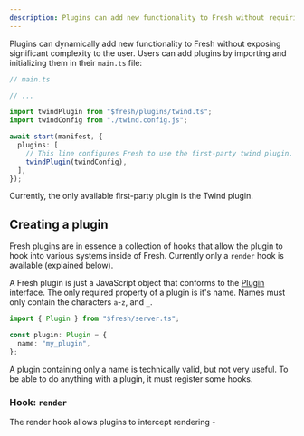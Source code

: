 ```yaml
---
description: Plugins can add new functionality to Fresh without requiring significant complexity.
---
```


Plugins can dynamically add new functionality to Fresh without exposing
significant complexity to the user. Users can add plugins by importing and
initializing them in their `main.ts` file:

```ts
// main.ts

// ...

import twindPlugin from "$fresh/plugins/twind.ts";
import twindConfig from "./twind.config.js";

await start(manifest, {
  plugins: [
    // This line configures Fresh to use the first-party twind plugin.
    twindPlugin(twindConfig),
  ],
});
```

Currently, the only available first-party plugin is the Twind plugin.

## Creating a plugin

Fresh plugins are in essence a collection of hooks that allow the plugin to hook
into various systems inside of Fresh. Currently only a `render` hook is
available (explained below).

A Fresh plugin is just a JavaScript object that conforms to the
[Plugin](https://deno.land/x/fresh/server.ts?s=Plugin) interface. The only
required property of a plugin is it's name. Names must only contain the
characters `a`-`z`, and `_`.

```ts
import { Plugin } from "$fresh/server.ts";

const plugin: Plugin = {
  name: "my_plugin",
};
```

A plugin containing only a name is technically valid, but not very useful. To be
able to do anything with a plugin, it must register some hooks.

### Hook: `render`

The render hook allows plugins to intercept rendering -  
